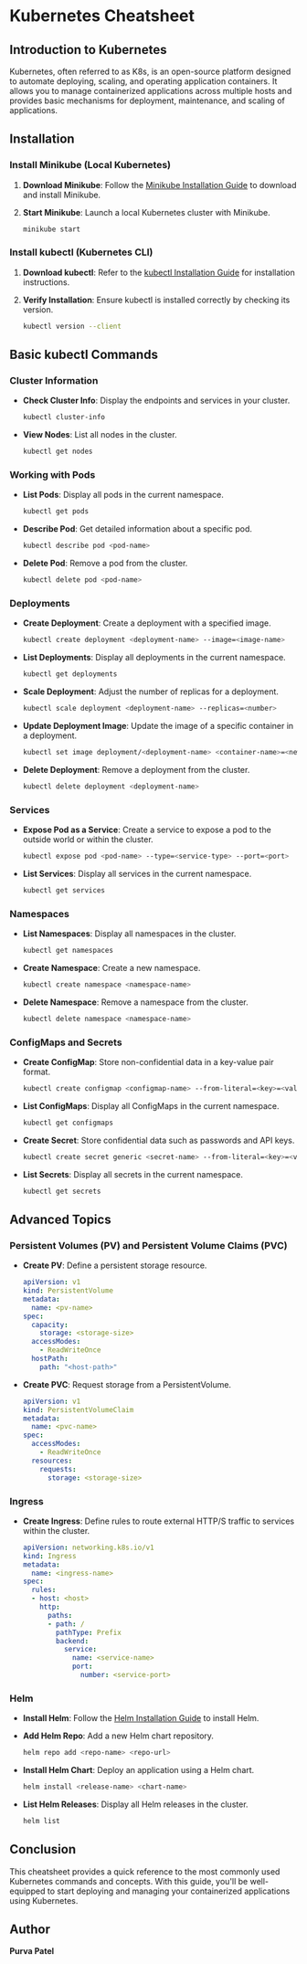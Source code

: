 # Kubernetes Cheatsheet

## Introduction to Kubernetes

Kubernetes, often referred to as K8s, is an open-source platform designed to automate deploying, scaling, and operating application containers. It allows you to manage containerized applications across multiple hosts and provides basic mechanisms for deployment, maintenance, and scaling of applications.

## Installation

### Install Minikube (Local Kubernetes)

1. **Download Minikube**: Follow the [Minikube Installation Guide](https://minikube.sigs.k8s.io/docs/start/) to download and install Minikube.
2. **Start Minikube**: Launch a local Kubernetes cluster with Minikube.

    ```bash
    minikube start
    ```

### Install kubectl (Kubernetes CLI)

1. **Download kubectl**: Refer to the [kubectl Installation Guide](https://kubernetes.io/docs/tasks/tools/install-kubectl/) for installation instructions.
2. **Verify Installation**: Ensure kubectl is installed correctly by checking its version.

    ```bash
    kubectl version --client
    ```

## Basic kubectl Commands

### Cluster Information

- **Check Cluster Info**: Display the endpoints and services in your cluster.

    ```bash
    kubectl cluster-info
    ```

- **View Nodes**: List all nodes in the cluster.

    ```bash
    kubectl get nodes
    ```

### Working with Pods

- **List Pods**: Display all pods in the current namespace.

    ```bash
    kubectl get pods
    ```

- **Describe Pod**: Get detailed information about a specific pod.

    ```bash
    kubectl describe pod <pod-name>
    ```

- **Delete Pod**: Remove a pod from the cluster.

    ```bash
    kubectl delete pod <pod-name>
    ```

### Deployments

- **Create Deployment**: Create a deployment with a specified image.

    ```bash
    kubectl create deployment <deployment-name> --image=<image-name>
    ```

- **List Deployments**: Display all deployments in the current namespace.

    ```bash
    kubectl get deployments
    ```

- **Scale Deployment**: Adjust the number of replicas for a deployment.

    ```bash
    kubectl scale deployment <deployment-name> --replicas=<number>
    ```

- **Update Deployment Image**: Update the image of a specific container in a deployment.

    ```bash
    kubectl set image deployment/<deployment-name> <container-name>=<new-image>
    ```

- **Delete Deployment**: Remove a deployment from the cluster.

    ```bash
    kubectl delete deployment <deployment-name>
    ```

### Services

- **Expose Pod as a Service**: Create a service to expose a pod to the outside world or within the cluster.

    ```bash
    kubectl expose pod <pod-name> --type=<service-type> --port=<port>
    ```

- **List Services**: Display all services in the current namespace.

    ```bash
    kubectl get services
    ```

### Namespaces

- **List Namespaces**: Display all namespaces in the cluster.

    ```bash
    kubectl get namespaces
    ```

- **Create Namespace**: Create a new namespace.

    ```bash
    kubectl create namespace <namespace-name>
    ```

- **Delete Namespace**: Remove a namespace from the cluster.

    ```bash
    kubectl delete namespace <namespace-name>
    ```

### ConfigMaps and Secrets

- **Create ConfigMap**: Store non-confidential data in a key-value pair format.

    ```bash
    kubectl create configmap <configmap-name> --from-literal=<key>=<value>
    ```

- **List ConfigMaps**: Display all ConfigMaps in the current namespace.

    ```bash
    kubectl get configmaps
    ```

- **Create Secret**: Store confidential data such as passwords and API keys.

    ```bash
    kubectl create secret generic <secret-name> --from-literal=<key>=<value>
    ```

- **List Secrets**: Display all secrets in the current namespace.

    ```bash
    kubectl get secrets
    ```

## Advanced Topics

### Persistent Volumes (PV) and Persistent Volume Claims (PVC)

- **Create PV**: Define a persistent storage resource.

    ```yaml
    apiVersion: v1
    kind: PersistentVolume
    metadata:
      name: <pv-name>
    spec:
      capacity:
        storage: <storage-size>
      accessModes:
        - ReadWriteOnce
      hostPath:
        path: "<host-path>"
    ```

- **Create PVC**: Request storage from a PersistentVolume.

    ```yaml
    apiVersion: v1
    kind: PersistentVolumeClaim
    metadata:
      name: <pvc-name>
    spec:
      accessModes:
        - ReadWriteOnce
      resources:
        requests:
          storage: <storage-size>
    ```

### Ingress

- **Create Ingress**: Define rules to route external HTTP/S traffic to services within the cluster.

    ```yaml
    apiVersion: networking.k8s.io/v1
    kind: Ingress
    metadata:
      name: <ingress-name>
    spec:
      rules:
      - host: <host>
        http:
          paths:
          - path: /
            pathType: Prefix
            backend:
              service:
                name: <service-name>
                port:
                  number: <service-port>
    ```

### Helm

- **Install Helm**: Follow the [Helm Installation Guide](https://helm.sh/docs/intro/install/) to install Helm.
- **Add Helm Repo**: Add a new Helm chart repository.

    ```bash
    helm repo add <repo-name> <repo-url>
    ```

- **Install Helm Chart**: Deploy an application using a Helm chart.

    ```bash
    helm install <release-name> <chart-name>
    ```

- **List Helm Releases**: Display all Helm releases in the cluster.

    ```bash
    helm list
    ```

## Conclusion

This cheatsheet provides a quick reference to the most commonly used Kubernetes commands and concepts. With this guide, you'll be well-equipped to start deploying and managing your containerized applications using Kubernetes. 


## Author
**Purva Patel**
